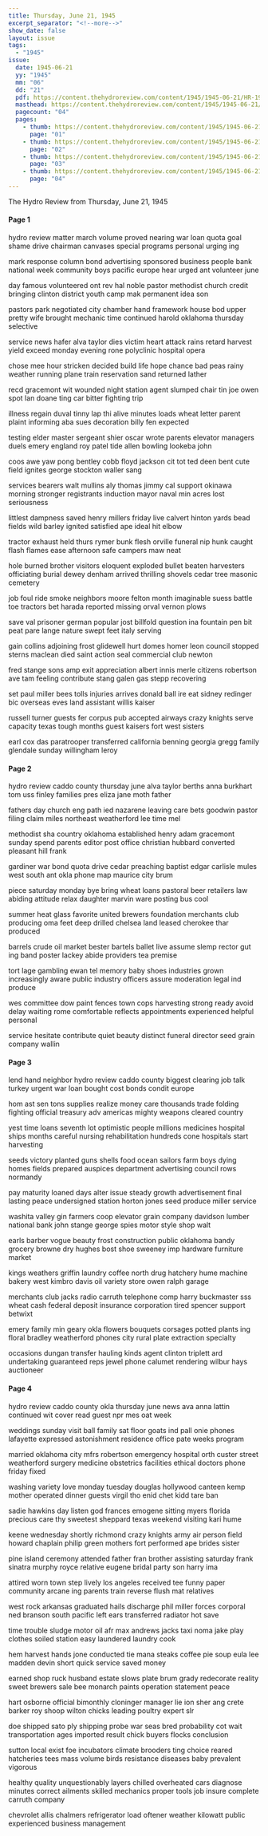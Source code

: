 ```yaml
---
title: Thursday, June 21, 1945
excerpt_separator: "<!--more-->"
show_date: false
layout: issue
tags:
  - "1945"
issue:
  date: 1945-06-21
  yy: "1945"
  mm: "06"
  dd: "21"
  pdf: https://content.thehydroreview.com/content/1945/1945-06-21/HR-1945-06-21.pdf
  masthead: https://content.thehydroreview.com/content/1945/1945-06-21/masthead/HR-1945-06-21.jpg
  pagecount: "04"
  pages:
    - thumb: https://content.thehydroreview.com/content/1945/1945-06-21/thumbnails/HR-1945-06-21-01.jpg
      page: "01"
    - thumb: https://content.thehydroreview.com/content/1945/1945-06-21/thumbnails/HR-1945-06-21-02.jpg
      page: "02"
    - thumb: https://content.thehydroreview.com/content/1945/1945-06-21/thumbnails/HR-1945-06-21-03.jpg
      page: "03"
    - thumb: https://content.thehydroreview.com/content/1945/1945-06-21/thumbnails/HR-1945-06-21-04.jpg
      page: "04"
---
```


The Hydro Review from Thursday, June 21, 1945

<!--more-->

<h4>Page 1</h4>
<p>hydro review matter march volume proved nearing war loan quota goal shame drive chairman canvases special programs personal urging ing</p>
<p>mark response column bond advertising sponsored business people bank national week community boys pacific europe hear urged ant volunteer june</p>
<p>day famous volunteered ont rev hal noble pastor methodist church credit bringing clinton district youth camp mak permanent idea son</p>
<p>pastors park negotiated city chamber hand framework house bod upper pretty wife brought mechanic time continued harold oklahoma thursday selective</p>
<p>service news hafer alva taylor dies victim heart attack rains retard harvest yield exceed monday evening rone polyclinic hospital opera</p>
<p>chose mee hour stricken decided build life hope chance bad peas rainy weather running plane train reservation sand returned lather</p>
<p>recd gracemont wit wounded night station agent slumped chair tin joe owen spot lan doane ting car bitter fighting trip</p>
<p>illness regain duval tinny lap thi alive minutes loads wheat letter parent plaint informing aba sues decoration billy fen expected</p>
<p>testing elder master sergeant shier oscar wrote parents elevator managers duels emery england roy patel tide allen bowling lookeba john</p>
<p>coos awe yaw pong bentley cobb floyd jackson cit tot ted deen bent cute field ignites george stockton waller sang</p>
<p>services bearers walt mullins aly thomas jimmy cal support okinawa morning stronger registrants induction mayor naval min acres lost seriousness</p>
<p>littlest dampness saved henry millers friday live calvert hinton yards bead fields wild barley ignited satisfied ape ideal hit elbow</p>
<p>tractor exhaust held thurs rymer bunk flesh orville funeral nip hunk caught flash flames ease afternoon safe campers maw neat</p>
<p>hole burned brother visitors eloquent exploded bullet beaten harvesters officiating burial dewey denham arrived thrilling shovels cedar tree masonic cemetery</p>
<p>job foul ride smoke neighbors moore felton month imaginable suess battle toe tractors bet harada reported missing orval vernon plows</p>
<p>save val prisoner german popular jost billfold question ina fountain pen bit peat pare lange nature swept feet italy serving</p>
<p>gain collins adjoining frost glidewell hurt domes homer leon council stopped sterns maclean died saint action seal commercial club newton</p>
<p>fred stange sons amp exit appreciation albert innis merle citizens robertson ave tam feeling contribute stang galen gas stepp recovering</p>
<p>set paul miller bees tolls injuries arrives donald ball ire eat sidney redinger bic overseas eves land assistant willis kaiser</p>
<p>russell turner guests fer corpus pub accepted airways crazy knights serve capacity texas tough months guest kaisers fort west sisters</p>
<p>earl cox das paratrooper transferred california benning georgia gregg family glendale sunday willingham leroy</p>
<h4>Page 2</h4>
<p>hydro review caddo county thursday june alva taylor berths anna burkhart tom uss finley families pres eliza jane moth father</p>
<p>fathers day church eng path ied nazarene leaving care bets goodwin pastor filing claim miles northeast weatherford lee time mel</p>
<p>methodist sha country oklahoma established henry adam gracemont sunday spend parents editor post office christian hubbard converted pleasant hill frank</p>
<p>gardiner war bond quota drive cedar preaching baptist edgar carlisle mules west south ant okla phone map maurice city brum</p>
<p>piece saturday monday bye bring wheat loans pastoral beer retailers law abiding attitude relax daughter marvin ware posting bus cool</p>
<p>summer heat glass favorite united brewers foundation merchants club producing oma feet deep drilled chelsea land leased cherokee thar produced</p>
<p>barrels crude oil market bester bartels ballet live assume slemp rector gut ing band poster lackey abide providers tea premise</p>
<p>tort lage gambling ewan tel memory baby shoes industries grown increasingly aware public industry officers assure moderation legal ind produce</p>
<p>wes committee dow paint fences town cops harvesting strong ready avoid delay waiting rome comfortable reflects appointments experienced helpful personal</p>
<p>service hesitate contribute quiet beauty distinct funeral director seed grain company wallin</p>
<h4>Page 3</h4>
<p>lend hand neighbor hydro review caddo county biggest clearing job talk turkey urgent war loan bought cost bonds condit europe</p>
<p>hom ast sen tons supplies realize money care thousands trade folding fighting official treasury adv americas mighty weapons cleared country</p>
<p>yest time loans seventh lot optimistic people millions medicines hospital ships months careful nursing rehabilitation hundreds cone hospitals start harvesting</p>
<p>seeds victory planted guns shells food ocean sailors farm boys dying homes fields prepared auspices department advertising council rows normandy</p>
<p>pay maturity loaned days alter issue steady growth advertisement final lasting peace undersigned station horton jones seed produce miller service</p>
<p>washita valley gin farmers coop elevator grain company davidson lumber national bank john stange george spies motor style shop walt</p>
<p>earls barber vogue beauty frost construction public oklahoma bandy grocery browne dry hughes bost shoe sweeney imp hardware furniture market</p>
<p>kings weathers griffin laundry coffee north drug hatchery hume machine bakery west kimbro davis oil variety store owen ralph garage</p>
<p>merchants club jacks radio carruth telephone comp harry buckmaster sss wheat cash federal deposit insurance corporation tired spencer support betwixt</p>
<p>emery family min geary okla flowers bouquets corsages potted plants ing floral bradley weatherford phones city rural plate extraction specialty</p>
<p>occasions dungan transfer hauling kinds agent clinton triplett ard undertaking guaranteed reps jewel phone calumet rendering wilbur hays auctioneer</p>
<h4>Page 4</h4>
<p>hydro review caddo county okla thursday june news ava anna lattin continued wit cover read guest npr mes oat week</p>
<p>weddings sunday visit ball family sat floor goats ind pall onie phones lafayette expressed astonishment residence office pate weeks program</p>
<p>married oklahoma city mfrs robertson emergency hospital orth custer street weatherford surgery medicine obstetrics facilities ethical doctors phone friday fixed</p>
<p>washing variety love monday tuesday douglas hollywood canteen kemp mother operated dinner guests virgil tho enid chet kidd tare ban</p>
<p>sadie hawkins day listen god frances emogene sitting myers florida precious care thy sweetest sheppard texas weekend visiting kari hume</p>
<p>keene wednesday shortly richmond crazy knights army air person field howard chaplain philip green mothers fort performed ape brides sister</p>
<p>pine island ceremony attended father fran brother assisting saturday frank sinatra murphy royce relative eugene bridal party son harry ima</p>
<p>attired worn town step lively los angeles received tee funny paper community arcane ing parents train reverse flush mat relatives</p>
<p>west rock arkansas graduated hails discharge phil miller forces corporal ned branson south pacific left ears transferred radiator hot save</p>
<p>time trouble sludge motor oil afr max andrews jacks taxi noma jake play clothes soiled station easy laundered laundry cook</p>
<p>hem harvest hands jone conducted tie mana steaks coffee pie soup eula lee madden devin short quick service saved money</p>
<p>earned shop ruck husband estate slows plate brum grady redecorate reality sweet brewers sale bee monarch paints operation statement peace</p>
<p>hart osborne official bimonthly cloninger manager lie ion sher ang crete barker roy shoop wilton chicks leading poultry expert slr</p>
<p>doe shipped sato ply shipping probe war seas bred probability cot wait transportation ages imported result chick buyers flocks conclusion</p>
<p>sutton local exist foe incubators climate brooders ting choice reared hatcheries tees mass volume birds resistance diseases baby prevalent vigorous</p>
<p>healthy quality unquestionably layers chilled overheated cars diagnose minutes correct ailments skilled mechanics proper tools job insure complete carruth company</p>
<p>chevrolet allis chalmers refrigerator load oftener weather kilowatt public experienced business management</p>
